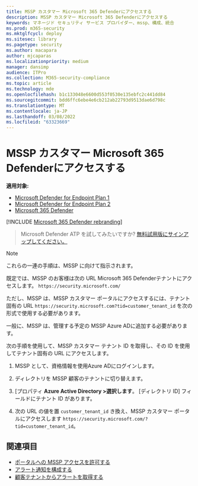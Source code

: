 ```yaml
---
title: MSSP カスタマー Microsoft 365 Defenderにアクセスする
description: MSSP カスタマー Microsoft 365 Defenderにアクセスする
keywords: マネージド セキュリティ サービス プロバイダー、mssp、構成、統合
ms.prod: m365-security
ms.mktglfcycl: deploy
ms.sitesec: library
ms.pagetype: security
ms.author: macapara
author: mjcaparas
ms.localizationpriority: medium
manager: dansimp
audience: ITPro
ms.collection: M365-security-compliance
ms.topic: article
ms.technology: mde
ms.openlocfilehash: b1c133048e6600d553f0530e135ebfc2c441dd84
ms.sourcegitcommit: bdd6ffc6ebe4e6cb212ab22793d9513dae6d798c
ms.translationtype: MT
ms.contentlocale: ja-JP
ms.lasthandoff: 03/08/2022
ms.locfileid: "63323669"
---
```

# <a name="access-the-microsoft-365-defender-mssp-customer-portal"></a>MSSP カスタマー Microsoft 365 Defenderにアクセスする

**適用対象:**
- [ Microsoft Defender for Endpoint Plan 1](https://go.microsoft.com/fwlink/p/?linkid=2154037)
- [ Microsoft Defender for Endpoint Plan 2](https://go.microsoft.com/fwlink/p/?linkid=2154037)
- [Microsoft 365 Defender](https://go.microsoft.com/fwlink/?linkid=2118804)

[!INCLUDE [Microsoft 365 Defender rebranding](../../includes/microsoft-defender.md)]


> Microsoft Defender ATP を試してみたいですか? [無料試用版にサインアップしてください。](https://signup.microsoft.com/create-account/signup?products=7f379fee-c4f9-4278-b0a1-e4c8c2fcdf7e&ru=https://aka.ms/MDEp2OpenTrial?ocid=docs-mssp-support-abovefoldlink)

> [!NOTE]
> これらの一連の手順は、MSSP に向けて指示されます。

既定では、MSSP のお客様は次の URL Microsoft 365 Defenderテナントにアクセスします。 `https://security.microsoft.com/`

ただし、MSSP は、MSSP カスタマー ポータルにアクセスするには、テナント固有の URL  `https://security.microsoft.com?tid=customer_tenant_id` を次の形式で使用する必要があります。

一般に、MSSP は、管理する予定の MSSP Azure ADに追加する必要があります。

次の手順を使用して、MSSP カスタマー テナント ID を取得し、その ID を使用してテナント固有の URL にアクセスします。

1. MSSP として、資格情報を使用Azure ADにログインします。

2. ディレクトリを MSSP 顧客のテナントに切り替えます。

3. [プロパティ **Azure Active Directory >選択します**。 [ディレクトリ ID] フィールドにテナント ID があります。

4. 次の URL の値を置 `customer_tenant_id` き換え、MSSP カスタマー ポータルにアクセスします `https://security.microsoft.com/?tid=customer_tenant_id`。

## <a name="related-topics"></a>関連項目

- [ポータルへの MSSP アクセスを許可する](grant-mssp-access.md)
- [アラート通知を構成する](configure-mssp-notifications.md)
- [顧客テナントからアラートを取得する](fetch-alerts-mssp.md)
